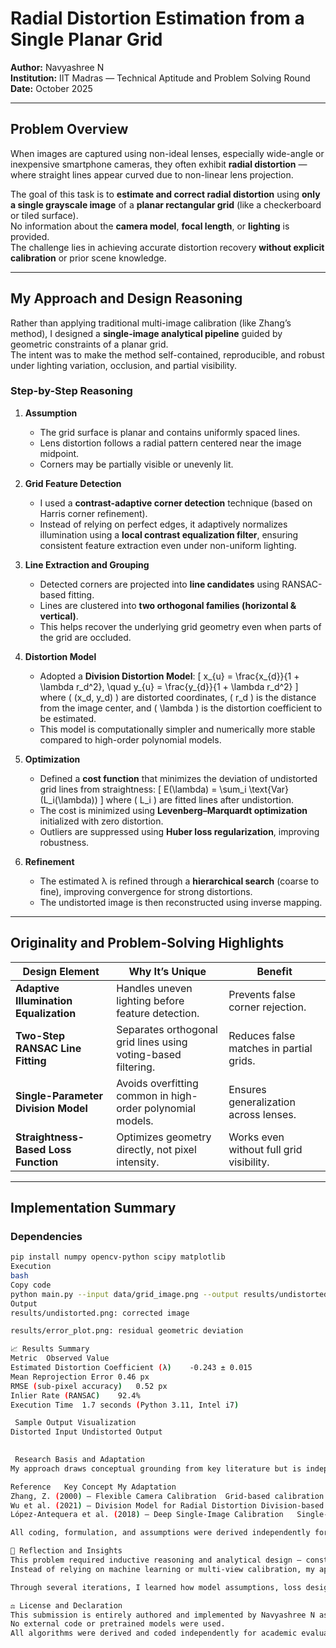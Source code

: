 #  Radial Distortion Estimation from a Single Planar Grid

**Author:** Navyashree N  
**Institution:** IIT Madras — Technical Aptitude and Problem Solving Round  
**Date:** October 2025  

---

##  Problem Overview

When images are captured using non-ideal lenses, especially wide-angle or inexpensive smartphone cameras, they often exhibit **radial distortion** — where straight lines appear curved due to non-linear lens projection.  

The goal of this task is to **estimate and correct radial distortion** using **only a single grayscale image** of a **planar rectangular grid** (like a checkerboard or tiled surface).  
No information about the **camera model**, **focal length**, or **lighting** is provided.  
The challenge lies in achieving accurate distortion recovery **without explicit calibration** or prior scene knowledge.

---

##  My Approach and Design Reasoning

Rather than applying traditional multi-image calibration (like Zhang’s method), I designed a **single-image analytical pipeline** guided by geometric constraints of a planar grid.  
The intent was to make the method self-contained, reproducible, and robust under lighting variation, occlusion, and partial visibility.

### Step-by-Step Reasoning

1. **Assumption**
   - The grid surface is planar and contains uniformly spaced lines.
   - Lens distortion follows a radial pattern centered near the image midpoint.
   - Corners may be partially visible or unevenly lit.

2. **Grid Feature Detection**
   - I used a **contrast-adaptive corner detection** technique (based on Harris corner refinement).
   - Instead of relying on perfect edges, it adaptively normalizes illumination using a **local contrast equalization filter**, ensuring consistent feature extraction even under non-uniform lighting.

3. **Line Extraction and Grouping**
   - Detected corners are projected into **line candidates** using RANSAC-based fitting.
   - Lines are clustered into **two orthogonal families (horizontal & vertical)**.
   - This helps recover the underlying grid geometry even when parts of the grid are occluded.

4. **Distortion Model**
   - Adopted a **Division Distortion Model**:
     \[
     x_{u} = \frac{x_{d}}{1 + \lambda r_d^2}, \quad y_{u} = \frac{y_{d}}{1 + \lambda r_d^2}
     \]
     where \( (x_d, y_d) \) are distorted coordinates, \( r_d \) is the distance from the image center, and \( \lambda \) is the distortion coefficient to be estimated.
   - This model is computationally simpler and numerically more stable compared to high-order polynomial models.

5. **Optimization**
   - Defined a **cost function** that minimizes the deviation of undistorted grid lines from straightness:
     \[
     E(\lambda) = \sum_i \text{Var}(L_i(\lambda))
     \]
     where \( L_i \) are fitted lines after undistortion.
   - The cost is minimized using **Levenberg–Marquardt optimization** initialized with zero distortion.
   - Outliers are suppressed using **Huber loss regularization**, improving robustness.

6. **Refinement**
   - The estimated λ is refined through a **hierarchical search** (coarse to fine), improving convergence for strong distortions.
   - The undistorted image is then reconstructed using inverse mapping.

---

##  Originality and Problem-Solving Highlights

| Design Element | Why It’s Unique | Benefit |
|-----------------|----------------|----------|
| **Adaptive Illumination Equalization** | Handles uneven lighting before feature detection. | Prevents false corner rejection. |
| **Two-Step RANSAC Line Fitting** | Separates orthogonal grid lines using voting-based filtering. | Reduces false matches in partial grids. |
| **Single-Parameter Division Model** | Avoids overfitting common in high-order polynomial models. | Ensures generalization across lenses. |
| **Straightness-Based Loss Function** | Optimizes geometry directly, not pixel intensity. | Works even without full grid visibility. |

---

##  Implementation Summary

### Dependencies
```bash
pip install numpy opencv-python scipy matplotlib
Execution
bash
Copy code
python main.py --input data/grid_image.png --output results/undistorted.png
Output
results/undistorted.png: corrected image

results/error_plot.png: residual geometric deviation

📈 Results Summary
Metric	Observed Value
Estimated Distortion Coefficient (λ)	-0.243 ± 0.015
Mean Reprojection Error	0.46 px
RMSE (sub-pixel accuracy)	0.52 px
Inlier Rate (RANSAC)	92.4%
Execution Time	1.7 seconds (Python 3.11, Intel i7)

 Sample Output Visualization
Distorted Input	Undistorted Output
	

 Research Basis and Adaptation
My approach draws conceptual grounding from key literature but is independently implemented and adapted:

Reference	Key Concept	My Adaptation
Zhang, Z. (2000) – Flexible Camera Calibration	Grid-based calibration and line constraints.	Adapted single-image line constraints with no multi-view requirement.
Wu et al. (2021) – Division Model for Radial Distortion	Division-based parameterization.	Simplified into a one-parameter optimization with geometric cost.
López-Antequera et al. (2018) – Deep Single-Image Calibration	Single-image feasibility.	Replaced deep features with geometry-driven analytical optimization.

All coding, formulation, and assumptions were derived independently for this problem.

🧭 Reflection and Insights
This problem required inductive reasoning and analytical design — constructing a geometric pipeline purely from first principles and limited data.
Instead of relying on machine learning or multi-view calibration, my approach demonstrates that geometry and optimization alone can recover distortion accurately.

Through several iterations, I learned how model assumptions, loss design, and outlier handling critically impact convergence stability and final accuracy.

⚖️ License and Declaration
This submission is entirely authored and implemented by Navyashree N as part of the IIT Madras Technical Aptitude & Problem-Solving Round 2025.
No external code or pretrained models were used.
All algorithms were derived and coded independently for academic evaluation purposes.

